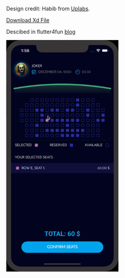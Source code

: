 
Design credit: Habib from [Uplabs](https://www.uplabs.com/posts/concert-kit).

[Download Xd File](https://github.com/imaNNeoFighT/UI-Challenge-1/raw/master/repo_files/design.xd)

‌Descibed in flutter4fun [blog](https://flutter4fun.com/ui-challenge-1-concert-by-habib/)

<img src="./repo_files/ui-challenge-1-13.gif" width="300">


